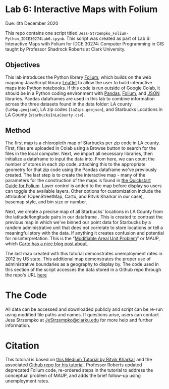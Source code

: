 # Lab 6: Interactive Maps with Folium
Due: 4th December 2020

This repo contains one script titled `Jess-Strzempko_Folium-Python_IDCE30274Lab6.ipynb`. This script was created as part of Lab 6: Interactive Maps with Folium for IDCE 30274: Computer Programming in GIS taught by Professor Shadrock Roberts at Clark University. 

## Objectives

This lab introduces the Python library [Folium](https://python-visualization.github.io/folium/), which builds on the web mapping JavaScript library [Leaflet](https://leafletjs.com/) to allow the user to build interactive maps into Python notebooks. If this code is run outside of Google Colab, it should be in a Python coding environment with [Pandas](https://pandas.pydata.org/), [Folium](https://python-visualization.github.io/folium/), and [JSON](https://docs.python.org/3/library/json.html) libraries. Pandas dataframes are used in this lab to combine information across the three datasets found in the data folder: LA county (`laMap.geojson`), LA zip codes (`laZips.geojson`), and Starbucks Locations in LA County (`starbucksInLaCounty.csv`). 

## Method

The first map is a chloropleth map of Starbucks per zip code in LA county. First, files are uploaded in Colab using a Browse button to search for the files in the local computer. Next, we import all necessary libraries, then initialize a dataframe to input the data into. From here, we can count the number of stores in each zip code, attaching this to the appropriate geometry for that zip code using the Pandas dataframe we've previously created. The last step is to create the interactive map - many of the parameters for the construction of the maps is found in [the Quickstart Guide for Folium](https://python-visualization.github.io/folium/quickstart.html). Layer control is added to the map before display so users can toggle the available layers. Other options for customization include the attribution (OpenStreetMap, Carto, and Ritvik Kharkar in our case), basemap style, and bin size or number. 

Next, we create a precise map of all Starbucks' locations in LA County from the latitude/longitude pairs in our dataframe . This is created to contrast the previous map in which we've binned our point data for Starbucks by a random administrative unit that does not correlate to store locations or tell a meaningful story with the data. If anything it creates confusion and potential for misinterpretation. This is the "[Modifiable Areal Unit Problem](https://www.e-education.psu.edu/sgam/node/214)" or MAUP, which [Carto has a nice blog post about](https://carto.com/blog/zip-codes-spatial-analysis/). 

The last map created with this tutorial demonstrates unemployment rates in 2012 by US state. This additional map demonstrates the proper use of administrative boundaries as a geography to display by. The code used in this section of the script accesses the data stored in a Github repo through the repo's URL [here](https://github.com/python-visualization/folium/tree/master/examples/data)

# The Code
All data can be accessed and downloaded publicly and script can be re-run using modified file paths and names. If questions arise, users can contact Jess Strzempko at JeStrzempko@clarku.edu for more help and further information.

# Citation
This tutorial is based on [this Medium Tutorial by Ritvik Kharkar](https://towardsdatascience.com/making-3-easy-maps-with-python-fb7dfb1036) and the associated [Github repo for his tutorial](https://github.com/ritvikmath/StarbucksStoreScraping). Professor Roberts updated deprecated Folium code, re-ordered steps in the tutorial to address the conceptual problem of MAUP, and adds the brief follow-up using unemployment rates. 
